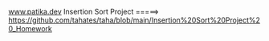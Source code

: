 www.patika.dev
Insertion Sort Project =====> https://github.com/tahates/taha/blob/main/Insertion%20Sort%20Project%20_Homework
